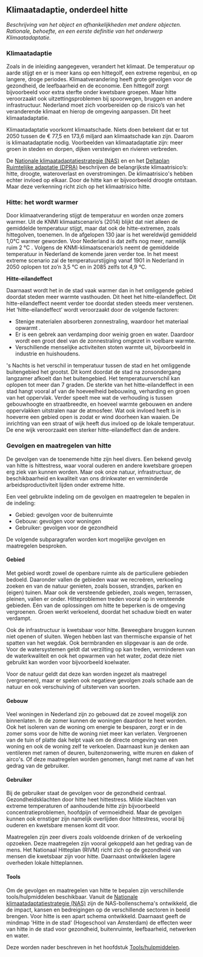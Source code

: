 ## Klimaatadaptie, onderdeel hitte

_Beschrijving van het object en afhankelijkheden met andere objecten. Rationale, behoefte, en een eerste definitie van het onderwerp Klimaatadaptatie._


### Klimaatadaptie
Zoals in de inleiding aangegeven, verandert het klimaat. De temperatuur op aarde stijgt en er is meer kans op een hittegolf, een extreme regenbui, en op langere, droge periodes. Klimaatverandering heeft grote gevolgen voor de gezondheid, de leefbaarheid en de economie. Een hittegolf zorgt bijvoorbeeld voor extra sterfte onder kwetsbare groepen. Maar hitte veroorzaakt ook uitzettingsproblemen bij spoorwegen, bruggen en andere infrastructuur. Nederland moet zich voorbereiden op de risico’s van het veranderende klimaat en hierop de omgeving aanpassen. Dit heet klimaatadaptatie. 

Klimaatadaptatie voorkomt klimaatschade. Niets doen betekent dat er tot 2050 tussen de € 77,5 en 173,6 miljard aan klimaatschade kan zijn. Daarom is klimaatadaptatie nodig. Voorbeelden van klimaatadaptatie zijn: meer groen in steden en dorpen, dijken verstevigen en rivieren verbreden. 

De [Nationale klimaatadaptatiestrategie (NAS)](#nationale-klimaatadaptatiestrategie-nas) en en het [Deltaplan Ruimtelijke adaptatie (DPRA)](#deltaplan-ruimtelijke-adaptatie-dpra) beschrijven de belangrijkste klimaatrisico’s: hitte, droogte, wateroverlast en overstromingen. De klimaatrisico's hebben echter invloed op elkaar. Door de hitte kan er bijvoorbeeld droogte ontstaan. Maar deze verkenning richt zich op het klimaatrisico hitte.

### Hitte: het wordt warmer
Door klimaatverandering stijgt de temperatuur en worden onze zomers warmer. Uit de KNMI klimaatscenario’s (2014) blijkt dat niet alleen de gemiddelde temperatuur stijgt, maar dat ook de hitte-extremen, zoals hittegolven, toenemen. In de afgelopen 130 jaar is het wereldwijd gemiddeld 1,0°C warmer geworden. Voor Nederland is dat zelfs nog meer, namelijk ruim 2 °C . Volgens de KNMI-klimaatscenario’s neemt de gemiddelde temperatuur in Nederland de komende jaren verder toe. In het meest extreme scenario zal de temperatuurstijging vanaf 1901 in Nederland in 2050 oplopen tot zo’n 3,5 °C en in 2085 zelfs tot 4,9 °C. 


**Hitte-eilandeffect**

Daarnaast wordt het in de stad vaak warmer dan in het omliggende gebied doordat steden meer warmte vasthouden. Dit heet het hitte-eilandeffect. Dit hitte-eilandeffect neemt verder toe doordat steden steeds meer verstenen. Het ‘hitte-eilandeffect’ wordt veroorzaakt door de volgende factoren:
- Stenige materialen absorberen zonnestraling, waardoor het materiaal opwarmt .
- Er is een gebrek aan verdamping door weinig groen en water. Daardoor wordt een groot deel van de zonnestraling omgezet in voelbare warmte.
- Verschillende menselijke activiteiten stoten warmte uit, bijvoorbeeld in industrie en huishoudens.

's Nachts is het verschil in temperatuur tussen de stad en het omliggende buitengebied het grootst. Dit komt doordat de stad na zonsondergang langzamer afkoelt dan het buitengebied. Het temperatuurverschil kan oplopen tot meer dan 7 graden. De sterkte van het hitte-eilandeffect in een stad hangt vooral af van de hoeveelheid bebouwing, verharding en groen van het oppervlak. Verder speelt mee wat de verhouding is tussen gebouwhoogte en straatbreedte, en hoeveel warmte gebouwen en andere oppervlakken uitstralen naar de atmosfeer. Wat ook invloed heeft is in hoeverre een gebied open is zodat er wind doorheen kan waaien. De inrichting van een straat of wijk heeft dus invloed op de lokale temperatuur. De ene wijk veroorzaakt een sterker hitte-eilandeffect dan de andere.


### Gevolgen en maatregelen van hitte
De gevolgen van de toenemende hitte zijn heel divers. Een bekend gevolg van hitte is hittestress, waar vooral ouderen en andere kwetsbare groepen erg ziek van kunnen worden. Maar ook onze natuur, infrastructuur, de beschikbaarheid en kwaliteit van ons drinkwater en verminderde arbeidsproductiviteit lijden onder extreme hitte.

Een veel gebruikte indeling om de gevolgen en maatregelen te bepalen in de indeling:

- Gebied: gevolgen voor de buitenruimte
- Gebouw: gevolgen voor woningen
- Gebruiker: gevolgen voor de gezondheid

De volgende subparagrafen worden kort mogelijke gevolgen en maatregelen besproken. 

#### Gebied
Met gebied wordt zowel de openbare ruimte als de particuliere gebieden bedoeld. Daaronder vallen de gebieden waar we recreëren, verkoeling zoeken en van de natuur genieten, zoals bossen, strandjes, parken en (eigen) tuinen. Maar ook de versteende gebieden, zoals wegen, terrassen, pleinen, vallen er onder. Hitteproblemen treden vooral op in versteende gebieden. Eén van de oplossingen om hitte te beperken is de omgeving vergroenen. Groen werkt verkoelend, doordat het schaduw biedt en water verdampt. 

Ook de infrastructuur is kwetsbaar voor hitte. Beweegbare bruggen kunnen niet openen of sluiten. Wegen hebben last van thermische expansie of het spatten van het wegdak. Ook bermbranden en slipgevaar is aan de orde. Voor de watersystemen geldt dat verzilting op kan treden, verminderen van de waterkwaliteit en ook het opwarmen van het water, zodat deze niet gebruikt kan worden voor bijvoorbeeld koelwater.

Voor de natuur geldt dat deze kan worden ingezet als maatregel (vergroenen), maar er spelen ook negatieve gevolgen zoals schade aan de natuur en ook verschuiving of
uitsterven van soorten.

#### Gebouw
Veel woningen in Nederland zijn zo gebouwd dat ze zoveel mogelijk zon binnenlaten. In de zomer kunnen de woningen daardoor te heet worden. Ook het isoleren van de woning om energie te besparen, zorgt er in de zomer soms voor de hitte de woning niet meer kan verlaten. Vergroenen van de tuin of platte dak helpt vaak om de directe omgeving van een woning en ook de woning zelf te verkoelen. Daarnaast kun je denken aan ventileren met ramen of deuren, buitenzonwering, witte muren en daken of airco's. Of deze maatregelen worden genomen, hangt met name af van het gedrag van de gebruiker.

#### Gebruiker
Bij de gebruiker staat de gevolgen voor de gezondheid centraal. Gezondheidsklachten door hitte heet hittestress. Milde klachten van extreme temperaturen of aanhoudende hitte zijn bijvoorbeeld concentratieproblemen, hoofdpijn of vermoeidheid. Maar de gevolgen kunnen ook ernstiger zijn namelijk overlijden door hittestress, vooral bij ouderen en kwetsbare mensen komt dit voor. 

Maatregelen zijn zeer divers zoals voldoende drinken of de verkoeling opzoeken. Deze maatregelen zijn vooral gekoppeld aan het gedrag van de mens. Het Nationaal Hitteplan (RIVM) richt zich op de gezondheid van mensen die kwetsbaar zijn voor hitte. Daarnaast ontwikkelen lagere overheden lokale hitteplannen. 

#### Tools
Om de gevolgen en maatregelen van hitte te bepalen zijn verschillende tools/hulpmiddelen beschikbaar. Vanuit de [Nationale klimaatadaptatiestrategie (NAS)](#nationale-klimaatadaptatiestrategie-nas) zijn de NAS-bollenschema's ontwikkeld, die de impact, kansen en bedreigingen op de verschillende sectoren in beeld brengen. Voor hitte is een apart schema ontwikkeld. Daarnaast geeft de mindmap 'Hitte in de stad' (Hogeschool van Amsterdam) de effecten weer van hitte in de stad voor gezondheid, buitenruimte, leefbaarheid, netwerken en water.

Deze worden nader beschreven in het hoofdstuk [Tools/hulpmiddelen](#tools).





